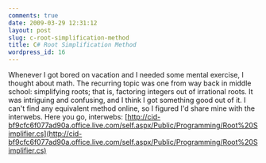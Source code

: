 ```yaml
---
comments: true
date: 2009-03-29 12:31:12
layout: post
slug: c-root-simplification-method
title: C# Root Simplification Method
wordpress_id: 16
---
```


Whenever I got bored on vacation and I needed some mental exercise, I thought about math. The recurring topic was one from way back in middle school: simplifying roots; that is, factoring integers out of irrational roots. It was intriguing and confusing, and I think I got something good out of it. I can't find any equivalent method online, so I figured I'd share mine with the interwebs. Here you go, interwebs: [http://cid-bf9cfc6f077ad90a.office.live.com/self.aspx/Public/Programming/Root%20Simplifier.cs](http://cid-bf9cfc6f077ad90a.office.live.com/self.aspx/Public/Programming/Root%20Simplifier.cs)
